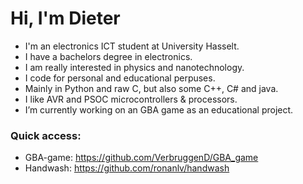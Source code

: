 # Hi, I'm Dieter

- I'm an electronics ICT student at University Hasselt.
- I have a bachelors degree in electronics.
- I am really interested in physics and nanotechnology.
- I code for personal and educational perpuses.
- Mainly in Python and raw C, but also some C++, C# and java.
- I like AVR and PSOC microcontrollers & processors.
- I’m currently working on an GBA game as an educational project.

### Quick access:
- GBA-game: https://github.com/VerbruggenD/GBA_game
- Handwash: https://github.com/ronanlv/handwash
